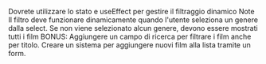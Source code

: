 Dovrete utilizzare lo stato e useEffect per gestire il filtraggio dinamico
Note
Il filtro deve funzionare dinamicamente quando l'utente seleziona un genere dalla select.
Se non viene selezionato alcun genere, devono essere mostrati tutti i film
BONUS:
Aggiungere un campo di ricerca per filtrare i film anche per titolo.
Creare un sistema per aggiungere nuovi film alla lista tramite un form.